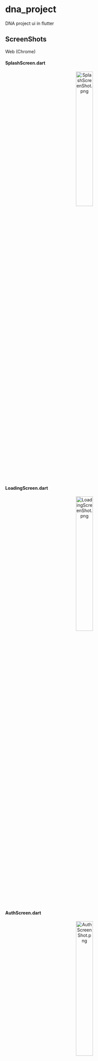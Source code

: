# dna_project

DNA project ui in flutter

## ScreenShots

Web (Chrome)

#### SplashScreen.dart

<p align="center" width="100%">
    <img width="33%" src="ScreensShots\SplashScreenShot.png" alt="SplashScreenShot.png">
</p>


#### LoadingScreen.dart

<p align="center" width="100%">
    <img width="33%" src="ScreensShots\LoadingScreenShot.png" alt="LoadingScreenShot.png">
</p>


#### AuthScreen.dart

<p align="center" width="100%">
    <img width="33%" src="ScreensShots\AuthScreenShot.png" alt="AuthScreenShot.png">
</p>


#### QRScreen.dart

<p align="center" width="100%">
    <img width="33%" src="ScreensShots\QRScreenShot.png" alt="QRScreenShot.png">
</p>


#### InfoScreen.dart

<p align="center" width="100%">
    <img width="33%" src="ScreensShots\InfoScreenShot.png" alt="InfoScreenShot.png">
</p>


#### StudentsListScreen.dart

<p align="center" width="100%">
    <img width="33%" src="ScreensShots\StudentsListScreenShot.png" alt="StudentsListScreenShot.png">
</p>


#### AttendanceListScreen.dart

<p align="center" width="100%">
    <img width="33%" src="ScreensShots\AttendanceListScreenShot.png" alt="AttendanceListScreenShot.png">
</p>


#### NotificationsScreen.dart

<p align="center" width="100%">
    <img width="33%" src="ScreensShots\NotificationsScreenShot.png" alt="NotificationsScreenShot.png">
</p>


#### SignUpScreen.dart

<p align="center" width="100%">
    <img width="33%" src="ScreensShots\p2.pngSignUpScreenShot.png" alt="SignUpScreenShot.png">
</p>


#### LoginScreen.dart

<p align="center" width="100%">
    <img width="33%" src="ScreensShots\LoginScreenShot.png" alt="LoginScreenShot.png">
</p>


